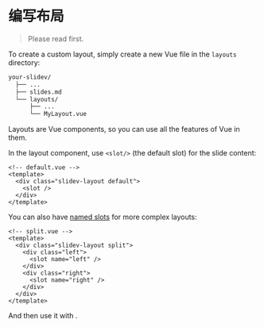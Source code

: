 # 编写布局

> Please read <LinkInline link="guide/layout" /> first.

To create a custom layout, simply create a new Vue file in the `layouts` directory:

```bash
your-slidev/
  ├── ...
  ├── slides.md
  └── layouts/
      ├── ...
      └── MyLayout.vue
```

Layouts are Vue components, so you can use all the features of Vue in them.

In the layout component, use `<slot/>` (the default slot) for the slide content:

```vue
<!-- default.vue -->
<template>
  <div class="slidev-layout default">
    <slot />
  </div>
</template>
```

You can also have [named slots](https://vuejs.org/guide/components/slots.html) for more complex layouts:

```vue
<!-- split.vue -->
<template>
  <div class="slidev-layout split">
    <div class="left">
      <slot name="left" />
    </div>
    <div class="right">
      <slot name="right" />
    </div>
  </div>
</template>
```

And then use it with <LinkInline link="features/slot-sugar" />.
